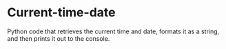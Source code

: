 # Current-time-date
Python code that retrieves the current time and date, formats it as a string, and then prints it out to the console.
